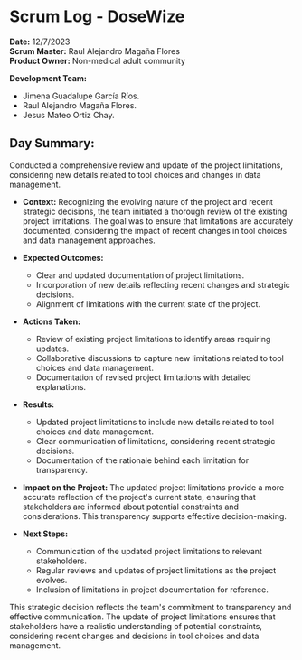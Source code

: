 # Scrum Log - DoseWize

**Date:** 12/7/2023  
**Scrum Master:**  Raul Alejandro Magaña Flores  
**Product Owner:**  Non-medical adult community  

**Development Team:**
-   Jimena Guadalupe García Ríos.
-   Raul Alejandro Magaña Flores.
-   Jesus Mateo Ortiz Chay.

## Day Summary:
  Conducted a comprehensive review and update of the project limitations, considering new details related to tool choices and changes in data management.

- **Context:**
  Recognizing the evolving nature of the project and recent strategic decisions, the team initiated a thorough review of the existing project limitations. The goal was to ensure that limitations are accurately documented, considering the impact of recent changes in tool choices and data management approaches.

- **Expected Outcomes:**
  - Clear and updated documentation of project limitations.
  - Incorporation of new details reflecting recent changes and strategic decisions.
  - Alignment of limitations with the current state of the project.

- **Actions Taken:**
  - Review of existing project limitations to identify areas requiring updates.
  - Collaborative discussions to capture new limitations related to tool choices and data management.
  - Documentation of revised project limitations with detailed explanations.

- **Results:**
  - Updated project limitations to include new details related to tool choices and data management.
  - Clear communication of limitations, considering recent strategic decisions.
  - Documentation of the rationale behind each limitation for transparency.

- **Impact on the Project:**
  The updated project limitations provide a more accurate reflection of the project's current state, ensuring that stakeholders are informed about potential constraints and considerations. This transparency supports effective decision-making.

- **Next Steps:**
  - Communication of the updated project limitations to relevant stakeholders.
  - Regular reviews and updates of project limitations as the project evolves.
  - Inclusion of limitations in project documentation for reference.

This strategic decision reflects the team's commitment to transparency and effective communication. The update of project limitations ensures that stakeholders have a realistic understanding of potential constraints, considering recent changes and decisions in tool choices and data management.